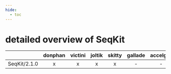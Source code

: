 ```yaml
---
hide:
  - toc
---
```


detailed overview of SeqKit
===========================

| |donphan|victini|joltik|skitty|gallade|accelgor|swalot|doduo|
| :---: | :---: | :---: | :---: | :---: | :---: | :---: | :---: | :---: |
|SeqKit/2.1.0|x|x|x|x|-|-|x|x|
